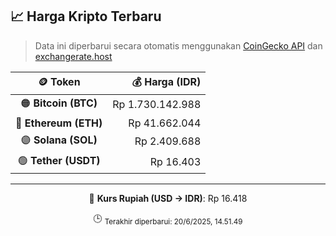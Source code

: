 

<!-- HARGA_KRIPTO -->
## 📈 Harga Kripto Terbaru

> Data ini diperbarui secara otomatis menggunakan [CoinGecko API](https://www.coingecko.com/) dan [exchangerate.host](https://exchangerate.host/)

<div align="center">

| 🪙 Token | 💰 Harga (IDR) |
|:------:|---------------:|
| 🟠 **Bitcoin (BTC)**   | Rp 1.730.142.988 |
| 🔵 **Ethereum (ETH)**  | Rp 41.662.044 |
| 🟣 **Solana (SOL)**    | Rp 2.409.688 |
| 🟢 **Tether (USDT)**   | Rp 16.403 |

---

💱 **Kurs Rupiah (USD → IDR)**: Rp 16.418

🕒 <sub>Terakhir diperbarui: 20/6/2025, 14.51.49</sub>

</div>
<!-- /HARGA_KRIPTO -->